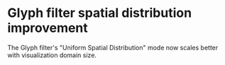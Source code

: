 # Glyph filter spatial distribution improvement

The Glyph filter's "Uniform Spatial Distribution" mode now scales better with visualization domain size.
